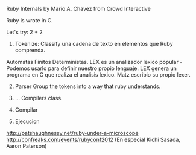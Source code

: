 Ruby Internals
by Mario A. Chavez from Crowd Interactive

Ruby is wrote in C.

Let's try:
2 + 2 

1. Tokenize: Classify una cadena de texto en elementos que Ruby comprenda.

Automatas Finitos Deterministas. 
LEX es un analizador lexico popular - Podemos usarlo para definir nuestro propio lenguaje.
LEX genera un programa en C que realiza el analisis lexico.
Matz escribio su propio lexer.

2. Parser
Group the tokens into a way that ruby understands.

3. ... Compilers class.

3. Compilar
4. Ejecucion

http://patshaughnessy.net/ruby-under-a-microscope
http://confreaks.com/events/rubyconf2012 (En especial Kichi Sasada, Aaron Paterson)




